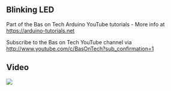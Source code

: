 ## Blinking LED
Part of the Bas on Tech Arduino YouTube tutorials - More info at https://arduino-tutorials.net

Subscribe to the Bas on Tech YouTube channel via http://www.youtube.com/c/BasOnTech?sub_confirmation=1

## Video
[![](http://img.youtube.com/vi/PcusGFga46U/0.jpg)](https://www.youtube.com/watch?v=PcusGFga46U "Blinking LED")